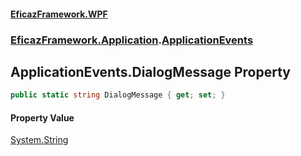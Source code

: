 #### [EficazFramework.WPF](EficazFrameworkWPF.md 'EficazFramework WPF')
### [EficazFramework.Application](EficazFrameworkWPF.md#EficazFramework.Application 'EficazFramework.Application').[ApplicationEvents](EficazFramework.Application/ApplicationEvents.md 'EficazFramework.Application.ApplicationEvents')

## ApplicationEvents.DialogMessage Property

```csharp
public static string DialogMessage { get; set; }
```

#### Property Value
[System.String](https://docs.microsoft.com/en-us/dotnet/api/System.String 'System.String')